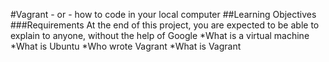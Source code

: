 #Vagrant - or - how to code in your local computer
##Learning Objectives
###Requirements
At the end of this project, you are expected to be able to explain to anyone, without the help of Google
*What is a virtual machine
*What is Ubuntu
*Who wrote Vagrant
*What is Vagrant
